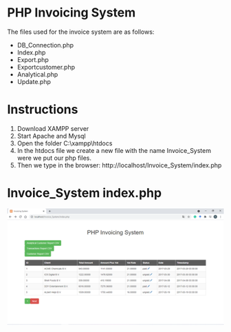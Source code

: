 # PHP Invoicing System


The files used for the invoice system are as follows:
* DB_Connection.php
* Index.php
*	Export.php
*	Exportcustomer.php
*	Analytical.php
*	Update.php

# Instructions 
1. Download XAMPP server
2. Start Apache and Mysql
3. Open the folder C:\xampp\htdocs
4. In the htdocs file we create a new file with the name Invoice_System were we put our php  files.
5. Then we type in the browser: http://localhost/Invoice_System/index.php

# Invoice_System index.php
![Invoice_System](https://raw.githubusercontent.com/flogera/InvoiceSystem/main/php%20invoice%20system.png)
